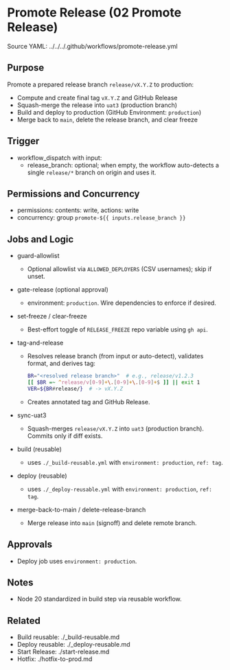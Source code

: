# Promote Release (02 Promote Release)

Source YAML: ../../../.github/workflows/promote-release.yml

## Purpose
Promote a prepared release branch `release/vX.Y.Z` to production:
- Compute and create final tag `vX.Y.Z` and GitHub Release
- Squash-merge the release into `uat3` (production branch)
- Build and deploy to production (GitHub Environment: `production`)
- Merge back to `main`, delete the release branch, and clear freeze

## Trigger
- workflow_dispatch with input:
  - release_branch: optional; when empty, the workflow auto-detects a single `release/*` branch on origin and uses it.

## Permissions and Concurrency
- permissions: contents: write, actions: write
- concurrency: group `promote-${{ inputs.release_branch }}`

## Jobs and Logic
- guard-allowlist
  - Optional allowlist via `ALLOWED_DEPLOYERS` (CSV usernames); skip if unset.

- gate-release (optional approval)
  - environment: `production`. Wire dependencies to enforce if desired.

- set-freeze / clear-freeze
  - Best-effort toggle of `RELEASE_FREEZE` repo variable using `gh api`.

- tag-and-release
  - Resolves release branch (from input or auto-detect), validates format, and derives tag:
    ```bash
    BR="<resolved release branch>"  # e.g., release/v1.2.3
    [[ $BR =~ ^release/v[0-9]+\.[0-9]+\.[0-9]+$ ]] || exit 1
    VER=${BR#release/}  # -> vX.Y.Z
    ```
  - Creates annotated tag and GitHub Release.

- sync-uat3
  - Squash-merges `release/vX.Y.Z` into `uat3` (production branch). Commits only if diff exists.

- build (reusable)
  - uses `./_build-reusable.yml` with `environment: production`, `ref: tag`.

- deploy (reusable)
  - uses `./_deploy-reusable.yml` with `environment: production`, `ref: tag`.

- merge-back-to-main / delete-release-branch
  - Merge release into `main` (signoff) and delete remote branch.

## Approvals
- Deploy job uses `environment: production`.

## Notes
- Node 20 standardized in build step via reusable workflow.

## Related
- Build reusable: ./_build-reusable.md
- Deploy reusable: ./_deploy-reusable.md
- Start Release: ./start-release.md
- Hotfix: ./hotfix-to-prod.md
